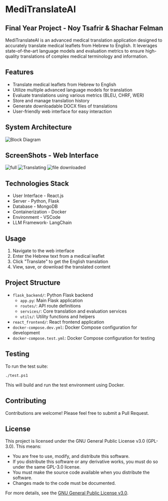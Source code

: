 # MediTranslateAI
## Final Year Project - Noy Tsafrir & Shachar Felman

MediTranslateAI is an advanced medical translation application designed to accurately translate medical leaflets from Hebrew to English. 
It leverages state-of-the-art language models and evaluation metrics to ensure high-quality translations of complex medical terminology and information.

## Features

- Translate medical leaflets from Hebrew to English
- Utilize multiple advanced language models for translation
- Evaluate translations using various metrics (BLEU, CHRF, WER)
- Store and manage translation history
- Generate downloadable DOCX files of translations
- User-friendly web interface for easy interaction

## System Architecture

![Block Diagram](https://github.com/user-attachments/assets/43e27695-402a-481f-8340-9968e52ac921)

## ScreenShots - Web Interface

![full](https://github.com/user-attachments/assets/e4b69b4d-f472-4480-a64c-8d5ad2f371e9)
![Translating](https://github.com/user-attachments/assets/b9530efc-cbd0-4e04-afe8-530b2b959a05)
![file downloaded](https://github.com/user-attachments/assets/47426944-a2f9-45b2-ba9d-541116ba0f0c)

## Technologies Stack

- User Interface - React.js
- Server - Python, Flask
- Database - MongoDB
- Containerization - Docker
- Environment -  VSCode
- LLM Framework- LangChain

## Usage

1. Navigate to the web interface
2. Enter the Hebrew text from a medical leaflet
3. Click "Translate" to get the English translation
4. View, save, or download the translated content

## Project Structure

- `flask_backend/`: Python Flask backend
  - `app.py`: Main Flask application
  - `routes/`: API route definitions
  - `services/`: Core translation and evaluation services
  - `utils/`: Utility functions and helpers
- `react_frontend/`: React frontend application
- `docker-compose.dev.yml`: Docker Compose configuration for development
- `docker-compose.test.yml`: Docker Compose configuration for testing

## Testing

To run the test suite:

```
./test.ps1
```

This will build and run the test environment using Docker.

## Contributing

Contributions are welcome! Please feel free to submit a Pull Request.

## License

This project is licensed under the GNU General Public License v3.0 (GPL-3.0). This means:

- You are free to use, modify, and distribute this software.
- If you distribute this software or any derivative works, you must do so under the same GPL-3.0 license.
- You must make the source code available when you distribute the software.
- Changes made to the code must be documented.

For more details, see the [GNU General Public License v3.0](https://www.gnu.org/licenses/gpl-3.0.en.html).

